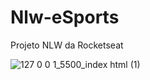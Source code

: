 # Nlw-eSports
Projeto NLW da Rocketseat

![127 0 0 1_5500_index html (1)](https://user-images.githubusercontent.com/103382295/190900048-d9b855eb-99fe-4b55-a9b7-b4d10d9cd530.png)
